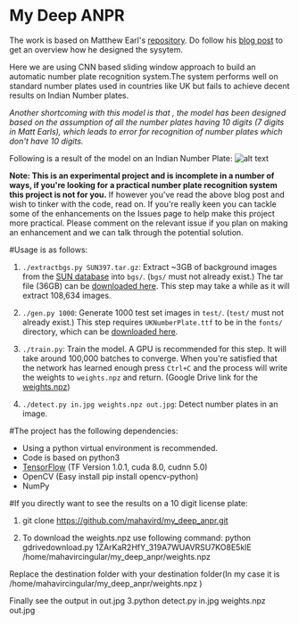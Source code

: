 # My Deep ANPR


The work is based on Matthew Earl's [repository](https://github.com/matthewearl/deep-anpr).
Do follow his [blog post](http://matthewearl.github.io/2016/05/06/cnn-anpr/) to get an overview how he designed the sysytem.


Here we are using CNN based sliding window approach to build an automatic number plate recognition system.The system performs well on standard number plates used in countries like UK but fails to achieve decent results on Indian Number plates.

*Another shortcoming with this model is that , the model has been designed based on the assumption of all the  number plates having 10 digits (7 digits in Matt Earls), which leads to error for recognition of number plates which don't have 10 digits.*


Following is a result of the model on an Indian Number Plate:
![alt text](https://raw.githubusercontent.com/mahavird/my_deep_anpr/master/output/out_4_1.jpg)


**Note: This is an experimental project and is incomplete in a number of ways,
if you're looking for a practical number plate recognition system this project
is not for you.** If however you've read the above blog post and wish to tinker
with the code, read on.  If you're really keen you can tackle some of the
enhancements on the Issues page to help make this project more practical.
Please comment on the relevant issue if you plan on making an enhancement and
we can talk through the potential solution.

#Usage is as follows:

1. `./extractbgs.py SUN397.tar.gz`: Extract ~3GB of background images from the [SUN database](http://groups.csail.mit.edu/vision/SUN/)
   into `bgs/`. (`bgs/` must not already exist.) The tar file (36GB) can be [downloaded here](http://vision.princeton.edu/projects/2010/SUN/SUN397.tar.gz).
   This step may take a while as it will extract 108,634 images.

2. `./gen.py 1000`: Generate 1000 test set images in `test/`. (`test/` must not
    already exist.) This step requires `UKNumberPlate.ttf` to be in the
    `fonts/` directory, which can be
    [downloaded here](http://www.dafont.com/uk-number-plate.font).

3. `./train.py`: Train the model. A GPU is recommended for this step. It will
   take around 100,000 batches to converge. When you're satisfied that the
   network has learned enough press `Ctrl+C` and the process will write the
   weights to `weights.npz` and return.
   (Google Drive link for the [weights.npz](https://drive.google.com/file/d/1ZArKaR2HfY_319A7WUAVRSU7KO8E5klE/view?usp=sharing))

4. `./detect.py in.jpg weights.npz out.jpg`: Detect number plates in an image.

#The project has the following dependencies:

* Using a python virtual environment is recommended.
* Code is based on python3 
* [TensorFlow](https://tensorflow.org) (TF Version 1.0.1, cuda 8.0, cudnn 5.0)
* OpenCV (Easy install pip install opencv-python)
* NumPy

#If you directly want to see the results on a 10 digit license plate:

1. git clone https://github.com/mahavird/my_deep_anpr.git

2. To download the weights.npz use following command:
python gdrivedownload.py 1ZArKaR2HfY_319A7WUAVRSU7KO8E5klE /home/mahavircingular/my_deep_anpr/weights.npz

Replace the destination folder with your destination folder(In my case it is /home/mahavircingular/my_deep_anpr/weights.npz )

Finally see the output in out.jpg
3.python detect.py in.jpg weights.npz out.jpg
